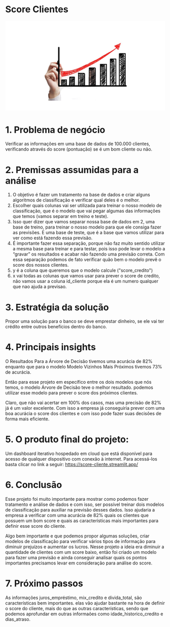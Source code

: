 # Score Clientes
![image](https://github.com/JadsonDS/score_cliente/blob/main/logo.png)


# 1. Problema de negócio
Verificar as informações em uma base de dados de 100.000 clientes, verificando através do score (pontuação) se é um bom cliente ou não.

# 2. Premissas assumidas para a análise
  1. O objetivo é fazer um tratamento na base de dados e criar alguns algoritmos de classificação e verificar qual deles é o melhor.
  2. Escolher quais colunas vai ser utilizada para treinar o nosso modelo de classificação, que é o modelo que vai pegar algumas das informações que temos (vamos separar em treino e teste).
  3. Isso quer dizer que vamos separar nossa base de dados em 2, uma base de treino, para treinar o nosso modelo para que ele consiga fazer as previsões. E uma base de teste, que é a base que vamos utilizar para ver como está fazendo essa previsão.
  4. É importante fazer essa separação, porque não faz muito sentido utilizar a mesma base para treinar e para testar, pois isso pode levar o modelo a “gravar” os resultados e acabar não fazendo uma previsão correta.
   Com essa separação podemos de fato verificar quão bem o modelo prevê o score dos nossos clientes.
  5. y é a coluna que queremos que o modelo calcule ("score_credito")
  6. x vai todas as colunas que vamos usar para prever o score de credito, não vamos usar a coluna id_cliente porque ela é um numero qualquer que nao ajuda a previsao. 
  
# 3. Estratégia da solução
Propor uma solução para o banco se deve emprestar dinheiro, se ele vai ter crédito entre outros benefícios dentro do banco.

# 4. Principais insights 
O Resultados Para a Árvore de Decisão tivemos uma acurácia de 82% enquanto que para o modelo Modelo Vizinhos Mais Próximos tivemos 73% de acurácia.

Então para esse projeto em específico entre os dois modelos que nós temos, o modelo Árvore de Decisão teve o melhor resultado. podemos utilizar esse modelo para prever o score dos próximos clientes.

Claro, que não vai acertar em 100% dos casos, mas uma precisão de 82% já é um valor excelente. Com isso a empresa já conseguiria prever com uma boa acurácia o score dos clientes e com isso pode fazer suas decisões de forma mais eficiente.

# 5. O produto final do projeto:
Um dashboard iterativo hospedado em cloud que está disponível para acesso de qualquer dispositivo com conexão à internet. Para acessá-los basta clicar no link a seguir: https://score-cliente.streamlit.app/

# 6. Conclusão
Esse projeto foi muito importante para mostrar como podemos fazer tratamento e análise de dados e com isso, ser possível treinar dois modelos de classificação para auxiliar na previsão desses dados. 
Isso ajudaria a empresa a verificar com uma acurácia de 82% quais os clientes que possuem um bom score e quais as características mais importantes para definir esse score do cliente.

Algo bem importante e que podemos propor algumas soluções, criar modelos de classificação para verificar vários tipos de informação para diminuir prejuízos e aumentar os lucros. 
Nesse projeto a ideia era diminuir a quantidade de clientes com um score baixo, então foi criado um modelo para fazer uma previsão e ainda conseguir analisar quais os pontos importantes precisamos levar em consideração para análise do score.

# 7. Próximo passos
As informações juros_empréstimo, mix_credito e divida_total, são características bem importantes. elas vão ajudar bastante na hora de definir o score do cliente, mais do que as outras características, sendo que podemos aprofundar em 
outras informaões como idade_historico_credito e dias_atraso.




